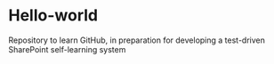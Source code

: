 # Hello-world
Repository to learn GitHub, in preparation for developing a test-driven SharePoint self-learning system
